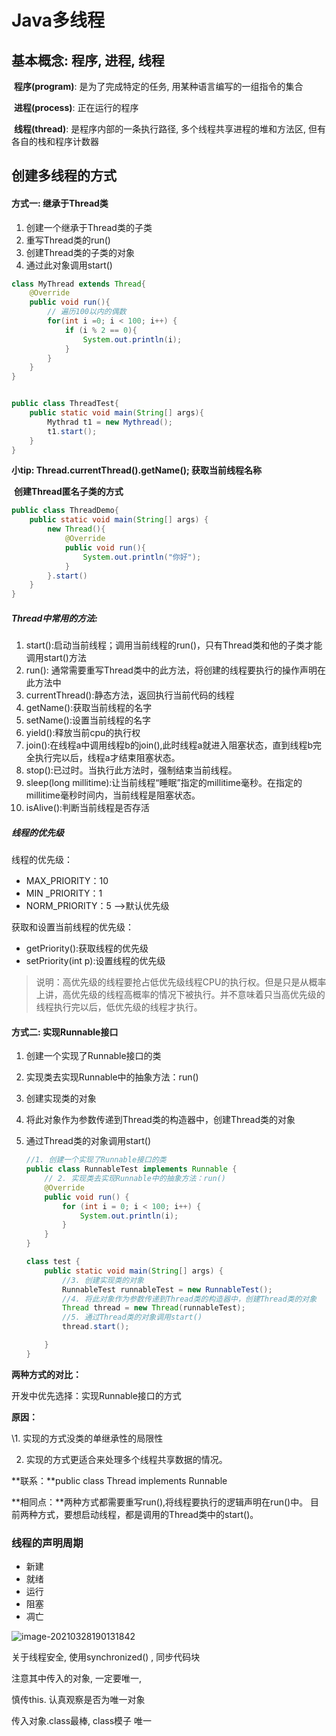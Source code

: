 # Java多线程

## 基本概念: 程序, 进程, 线程

​	**程序(program)**: 是为了完成特定的任务, 用某种语言编写的一组指令的集合

​	**进程(process)**: 正在运行的程序

​	**线程(thread)**: 是程序内部的一条执行路径, 多个线程共享进程的堆和方法区, 但有各自的栈和程序计数器



## 创建多线程的方式

#### 方式一: 继承于Thread类

1. 创建一个继承于Thread类的子类
2. 重写Thread类的run()
3. 创建Thread类的子类的对象
4. 通过此对象调用start()

```java
class MyThread extends Thread{
    @Override
    public void run(){
        // 遍历100以内的偶数
        for(int i =0; i < 100; i++) {
            if (i % 2 == 0){
                System.out.println(i);
            }
        }
    }
}


public class ThreadTest{
    public static void main(String[] args){
        Mythrad t1 = new Mythread();
        t1.start();
    }
}
```



**小tip: Thread.currentThread().getName();   获取当前线程名称**



​	**创建Thread匿名子类的方式**

```java
public class ThreadDemo{
    public static void main(String[] args) {
        new Thread(){
        	@Override
            public void run(){
                System.out.println("你好");
            }
        }.start()
    }
}
```



##### Thread中常用的方法: 

1. start():启动当前线程；调用当前线程的run()，只有Thread类和他的子类才能调用start()方法
2. run(): 通常需要重写Thread类中的此方法，将创建的线程要执行的操作声明在此方法中
3. currentThread():静态方法，返回执行当前代码的线程
4. getName():获取当前线程的名字
5. setName():设置当前线程的名字
6. yield():释放当前cpu的执行权
7. join():在线程a中调用线程b的join(),此时线程a就进入阻塞状态，直到线程b完全执行完以后，线程a才结束阻塞状态。
8. stop():已过时。当执行此方法时，强制结束当前线程。
9. sleep(long millitime):让当前线程“睡眠”指定的millitime毫秒。在指定的millitime毫秒时间内，当前线程是阻塞状态。
10. isAlive():判断当前线程是否存活



##### 线程的优先级

 线程的优先级：

- MAX_PRIORITY：10
- MIN _PRIORITY：1
- NORM_PRIORITY：5 -->默认优先级

获取和设置当前线程的优先级：

- getPriority():获取线程的优先级
- setPriority(int p):设置线程的优先级

> 说明：高优先级的线程要抢占低优先级线程CPU的执行权。但是只是从概率上讲，高优先级的线程高概率的情况下被执行。并不意味着只当高优先级的线程执行完以后，低优先级的线程才执行。



#### 方式二: 实现Runnable接口

1. 创建一个实现了Runnable接口的类

2. 实现类去实现Runnable中的抽象方法：run()

3. 创建实现类的对象

4. 将此对象作为参数传递到Thread类的构造器中，创建Thread类的对象

5. 通过Thread类的对象调用start()

   ```java
   //1. 创建一个实现了Runnable接口的类
   public class RunnableTest implements Runnable {
       // 2. 实现类去实现Runnable中的抽象方法：run()
       @Override
       public void run() {
           for (int i = 0; i < 100; i++) {
               System.out.println(i);
           }
       }
   }
   
   class test {
       public static void main(String[] args) {
           //3. 创建实现类的对象
           RunnableTest runnableTest = new RunnableTest();
           //4. 将此对象作为参数传递到Thread类的构造器中，创建Thread类的对象
           Thread thread = new Thread(runnableTest);
           //5. 通过Thread类的对象调用start()
           thread.start();
   
       }
   }
   ```

   

**两种方式的对比：**

开发中优先选择：实现Runnable接口的方式

**原因：**

\1. 实现的方式没类的单继承性的局限性

 2. 实现的方式更适合来处理多个线程共享数据的情况。

**联系：**public class Thread implements Runnable

**相同点：**两种方式都需要重写run(),将线程要执行的逻辑声明在run()中。 目前两种方式，要想启动线程，都是调用的Thread类中的start()。



### 线程的声明周期

- 新建
- 就绪
- 运行
- 阻塞
- 凋亡

 ![image-20210328190131842](C:\Users\j1781\Desktop\learnCode\Java多线程\img\life.png)





关于线程安全, 使用synchronized() , 同步代码块

注意其中传入的对象, 一定要唯一, 

慎传this. 认真观察是否为唯一对象

传入对象.class最棒,  class模子 唯一

